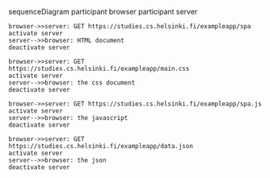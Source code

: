 sequenceDiagram
    participant browser
    participant server

    browser->>server: GET https://studies.cs.helsinki.fi/exampleapp/spa
    activate server
    server-->>browser: HTML document
    deactivate server

    browser->>server: GET https://studies.cs.helsinki.fi/exampleapp/main.css
    activate server
    server-->>browser: the css document
    deactivate server

    browser->>server: GET https://studies.cs.helsinki.fi/exampleapp/spa.js
    activate server
    server-->>browser: the javascript
    deactivate server

    browser->>server: GET https://studies.cs.helsinki.fi/exampleapp/data.json
    activate server
    server-->>browser: the json
    deactivate server
